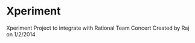 Xperiment
=========

Xperiment Project to integrate with Rational Team Concert
Created by Raj on 1/2/2014

